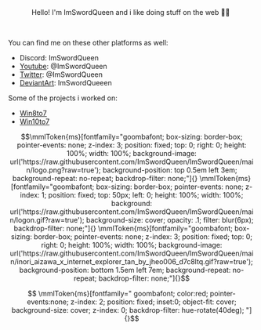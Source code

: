 <div align="center">
  Hello! I'm ImSwordQueen and i like doing stuff on the web 🏳️‍⚧️&nbsp;
</div>

 &nbsp;
 &nbsp;

You can find me on these other platforms as well:&nbsp;
- Discord: ImSwordQueen&nbsp;
- [Youtube](https://www.youtube.com/@ImSwordQueen/): @ImSwordQueen&nbsp;
- [Twitter](https://x.com/ImSwordQueen): @ImSwordQueen&nbsp;
- [DeviantArt](https://www.deviantart.com/imswordqueeen): ImSwordQueeen&nbsp;

Some of the projects i worked on:&nbsp;
- [Win8to7](https://www.deviantart.com/imswordking/art/916171789)
- [Win10to7](https://www.deviantart.com/imswordking/art/1047772827)

```math
\mmlToken{ms}[fontfamily="goombafont; box-sizing: border-box; pointer-events: none; z-index: 3; position: fixed; top: 0; right: 0; height: 100%; width: 100%; background-image: url('https://raw.githubusercontent.com/ImSwordQueen/ImSwordQueen/main/logo.png?raw=true'); background-position: top 0.5em left 3em; background-repeat: no-repeat; backdrop-filter: none;"]{}

\mmlToken{ms}[fontfamily="goombafont; box-sizing: border-box; pointer-events: none; z-index: 1; position: fixed; top: 50px; left: 0; height: 100%; width: 100%; background: url('https://raw.githubusercontent.com/ImSwordQueen/ImSwordQueen/main/logon.gif?raw=true'); background-size: cover; opacity: .1; filter: blur(6px); backdrop-filter: none;"]{}

\mmlToken{ms}[fontfamily="goombafont; box-sizing: border-box; pointer-events: none; z-index: 3; position: fixed; top: 0; right: 0; height: 100%; width: 100%; background-image: url('https://raw.githubusercontent.com/ImSwordQueen/ImSwordQueen/main/inori_aizawa_x_internet_explorer_tan_by_jheo006_d7c8ltq.gif?raw=true'); background-position: bottom 1.5em left 7em; background-repeat: no-repeat; backdrop-filter: none;"]{}
```
```math

\mmlToken{ms}[fontfamily="
goombafont;
color:red;
pointer-events:none;
z-index: 2;
position: fixed;
inset:0;
object-fit: cover;
background-size: cover;
z-index: 0;
backdrop-filter: hue-rotate(40deg);
"]{}
```
